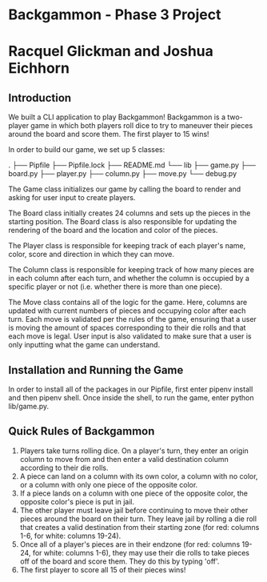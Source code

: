 # Backgammon - Phase 3 Project
# Racquel Glickman and Joshua Eichhorn

## Introduction

We built a CLI application to play Backgammon! Backgammon is a two-player game in which both players roll dice to try to maneuver their pieces around the board and score them. The first player to 15 wins!

In order to build our game, we set up 5 classes:

.
├── Pipfile
├── Pipfile.lock
├── README.md
└── lib
    ├── game.py
    ├── board.py
    ├── player.py
    ├── column.py
    ├── move.py
    └── debug.py

The Game class initializes our game by calling the board to render and asking for user input to create players. 

The Board class initially creates 24 columns and sets up the pieces in the starting position. The Board class is also responsible for updating the rendering of the board and the location and color of the pieces. 

The Player class is responsible for keeping track of each player's name, color, score and direction in which they can move.

The Column class is responsible for keeping track of how many pieces are in each column after each turn, and whether the column is occupied by a specific player or not (i.e. whether there is more than one piece).

The Move class contains all of the logic for the game. Here, columns are updated with current numbers of pieces and occupying color after each turn. Each move is validated per the rules of the game, ensuring that a user is moving the amount of spaces corresponding to their die rolls and that each move is legal. User input is also validated to make sure that a user is only inputting what the game can understand. 

## Installation and Running the Game
In order to install all of the packages in our Pipfile, first enter pipenv install and then pipenv shell. Once inside the shell, to run the game, enter python lib/game.py. 

## Quick Rules of Backgammon

1. Players take turns rolling dice. On a player's turn, they enter an origin column to move from and then enter a valid destination column according to their die rolls. 
2. A piece can land on a column with its own color, a column with no color, or a column with only one piece of the opposite color. 
3. If a piece lands on a column with one piece of the opposite color, the opposite color's piece is put in jail.
4. The other player must leave jail before continuing to move their other pieces around the board on their turn. They leave jail by rolling a die roll that creates a valid destination from their starting zone (for red: columns 1-6, for white: columns 19-24). 
5. Once all of a player's pieces are in their endzone (for red: columns 19-24, for white: columns 1-6), they may use their die rolls to take pieces off of the board and score them. They do this by typing 'off'.
6. The first player to score all 15 of their pieces wins!

